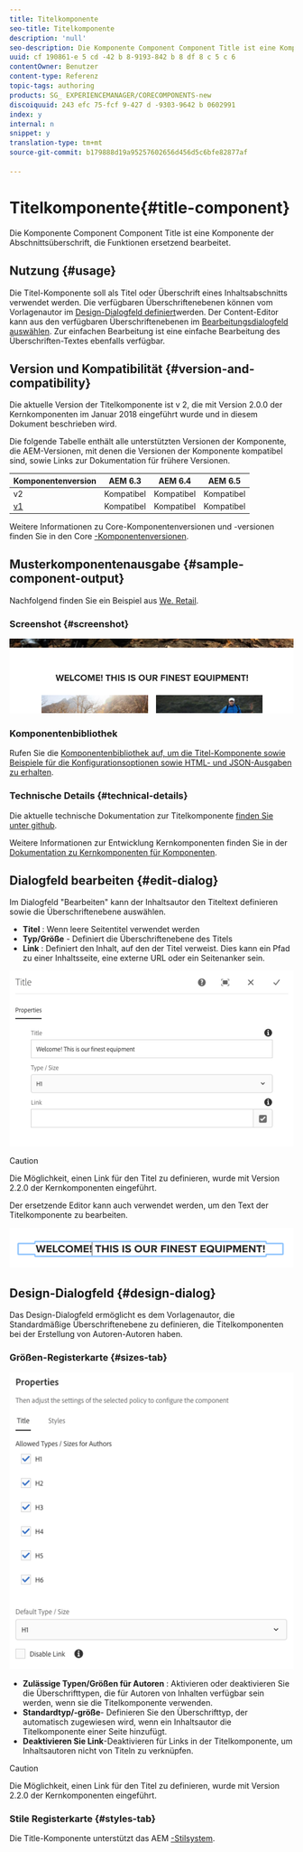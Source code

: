 ```yaml
---
title: Titelkomponente
seo-title: Titelkomponente
description: 'null'
seo-description: Die Komponente Component Component Title ist eine Komponente der Abschnittsüberschrift, die Funktionen ersetzend bearbeitet.
uuid: cf 190861-e 5 cd -42 b 8-9193-842 b 8 df 8 c 5 c 6
contentOwner: Benutzer
content-type: Referenz
topic-tags: authoring
products: SG_ EXPERIENCEMANAGER/CORECOMPONENTS-new
discoiquuid: 243 efc 75-fcf 9-427 d -9303-9642 b 0602991
index: y
internal: n
snippet: y
translation-type: tm+mt
source-git-commit: b179888d19a95257602656d456d5c6bfe82877af

---
```



# Titelkomponente{#title-component}

Die Komponente Component Component Title ist eine Komponente der Abschnittsüberschrift, die Funktionen ersetzend bearbeitet.

## Nutzung {#usage}

Die Titel-Komponente soll als Titel oder Überschrift eines Inhaltsabschnitts verwendet werden. Die verfügbaren Überschriftenebenen können vom Vorlagenautor im [Design-Dialogfeld definiert](#design-dialog)werden. Der Content-Editor kann aus den verfügbaren Überschriftenebenen im [Bearbeitungsdialogfeld auswählen](#edit-dialog). Zur einfachen Bearbeitung ist eine einfache Bearbeitung des Überschriften-Textes ebenfalls verfügbar.

## Version und Kompatibilität {#version-and-compatibility}

Die aktuelle Version der Titelkomponente ist v 2, die mit Version 2.0.0 der Kernkomponenten im Januar 2018 eingeführt wurde und in diesem Dokument beschrieben wird.

Die folgende Tabelle enthält alle unterstützten Versionen der Komponente, die AEM-Versionen, mit denen die Versionen der Komponente kompatibel sind, sowie Links zur Dokumentation für frühere Versionen.

| Komponentenversion | AEM 6.3 | AEM 6.4 | AEM 6.5 |
|---|---|---|---|
| v2 | Kompatibel | Kompatibel | Kompatibel |
| [v1](title-v1.md) | Kompatibel | Kompatibel | Kompatibel |

Weitere Informationen zu Core-Komponentenversionen und -versionen finden Sie in den Core [-Komponentenversionen](versions.md).

## Musterkomponentenausgabe {#sample-component-output}

Nachfolgend finden Sie ein Beispiel aus [We. Retail](https://helpx.adobe.com/experience-manager/6-5/sites/developing/using/we-retail.html).

### Screenshot {#screenshot}

![](assets/chlimage_1-36.png)

### Komponentenbibliothek

Rufen Sie die [Komponentenbibliothek auf, um die Titel-Komponente sowie Beispiele für die Konfigurationsoptionen sowie HTML- und JSON-Ausgaben zu erhalten](http://opensource.adobe.com/aem-core-wcm-components/library/title.html).

### Technische Details {#technical-details}

Die aktuelle technische Dokumentation zur Titelkomponente [finden Sie unter github](https://github.com/adobe/aem-core-wcm-components/blob/master/content/src/content/jcr_root/apps/core/wcm/components/title/v2/title).

Weitere Informationen zur Entwicklung Kernkomponenten finden Sie in der [Dokumentation zu Kernkomponenten für Komponenten](developing.md).

## Dialogfeld bearbeiten {#edit-dialog}

Im Dialogfeld &quot;Bearbeiten&quot; kann der Inhaltsautor den Titeltext definieren sowie die Überschriftenebene auswählen.

* **Titel** : Wenn leere Seitentitel verwendet werden
* **Typ/Größe** - Definiert die Überschriftenebene des Titels
* **Link** : Definiert den Inhalt, auf den der Titel verweist. Dies kann ein Pfad zu einer Inhaltsseite, eine externe URL oder ein Seitenanker sein.

![](assets/screenshot_2018-10-19at110055.png)

>[!CAUTION]
>
>Die Möglichkeit, einen Link für den Titel zu definieren, wurde mit Version 2.2.0 der Kernkomponenten eingeführt.

Der ersetzende Editor kann auch verwendet werden, um den Text der Titelkomponente zu bearbeiten.

![](assets/chlimage_1-37.png)

## Design-Dialogfeld {#design-dialog}

Das Design-Dialogfeld ermöglicht es dem Vorlagenautor, die Standardmäßige Überschriftenebene zu definieren, die Titelkomponenten bei der Erstellung von Autoren-Autoren haben.

### Größen-Registerkarte {#sizes-tab}

![](assets/screenshot_2018-10-19at110120.png)

* **Zulässige Typen/Größen für Autoren** : Aktivieren oder deaktivieren Sie die Überschrifttypen, die für Autoren von Inhalten verfügbar sein werden, wenn sie die Titelkomponente verwenden.
* **Standardtyp/-größe**- Definieren Sie den Überschrifttyp, der automatisch zugewiesen wird, wenn ein Inhaltsautor die Titelkomponente einer Seite hinzufügt.
* **Deaktivieren Sie Link**-Deaktivieren für Links in der Titelkomponente, um Inhaltsautoren nicht von Titeln zu verknüpfen.

>[!CAUTION]
>
>Die Möglichkeit, einen Link für den Titel zu definieren, wurde mit Version 2.2.0 der Kernkomponenten eingeführt.

### Stile Registerkarte {#styles-tab}

Die Title-Komponente unterstützt das AEM [-Stilsystem](authoring.md#component-styling).
